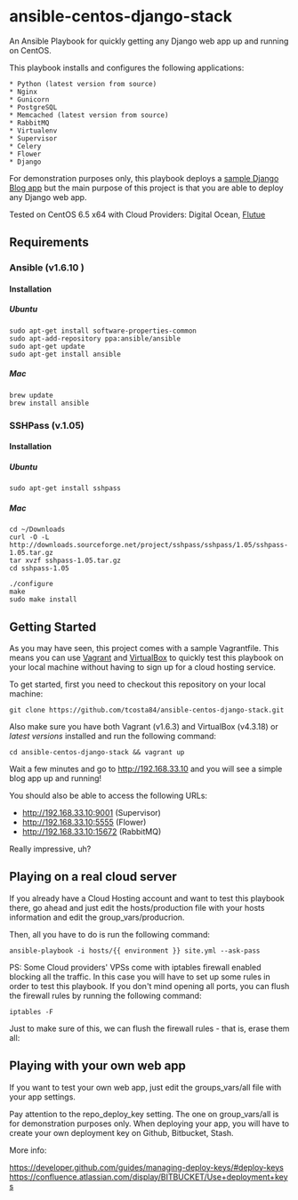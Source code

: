 # ansible-centos-django-stack

An Ansible Playbook for quickly getting any Django web app up and running on CentOS.

This playbook installs and configures the following applications:

    * Python (latest version from source)
    * Nginx
    * Gunicorn
    * PostgreSQL
    * Memcached (latest version from source)
    * RabbitMQ
    * Virtualenv
    * Supervisor
    * Celery
    * Flower
    * Django

For demonstration purposes only, this playbook deploys a <a href="https://github.com/tcosta84/ansible-blog" target="_blank">sample Django Blog app</a> but the main purpose of this project is that you are able to deploy any Django web app.

Tested on CentOS 6.5 x64 with Cloud Providers: Digital Ocean, <a href="https://flutue.com" target="_blank">Flutue</a>

## Requirements

### Ansible (v1.6.10 )

#### Installation

##### Ubuntu
    
    sudo apt-get install software-properties-common
    sudo apt-add-repository ppa:ansible/ansible
    sudo apt-get update
    sudo apt-get install ansible

##### Mac
    
    brew update
    brew install ansible

### SSHPass (v.1.05)

#### Installation

##### Ubuntu

    sudo apt-get install sshpass

##### Mac

    cd ~/Downloads
    curl -O -L http://downloads.sourceforge.net/project/sshpass/sshpass/1.05/sshpass-1.05.tar.gz
    tar xvzf sshpass-1.05.tar.gz
    cd sshpass-1.05

    ./configure
    make
    sudo make install

## Getting Started

As you may have seen, this project comes with a sample Vagrantfile. This means you can use <a href="https://www.vagrantup.com/downloads" target="_blank">Vagrant</a> and <a href="https://www.virtualbox.org/" target="_blank">VirtualBox</a> to
quickly test this playbook on your local machine without having to sign up for a cloud hosting service.

To get started, first you need to checkout this repository on your local machine:

    git clone https://github.com/tcosta84/ansible-centos-django-stack.git

Also make sure you have both Vagrant (v1.6.3) and VirtualBox (v4.3.18) or *latest versions* installed and run the following command:

    cd ansible-centos-django-stack && vagrant up

Wait a few minutes and go to http://192.168.33.10 and you will see a simple blog app up and running!

You should also be able to access the following URLs:

* http://192.168.33.10:9001 (Supervisor)
* http://192.168.33.10:5555 (Flower)
* http://192.168.33.10:15672 (RabbitMQ)

Really impressive, uh?

## Playing on a real cloud server

If you already have a Cloud Hosting account and want to test this playbook there, go ahead and just edit the hosts/production file with your hosts information and edit the group_vars/producrion.

Then, all you have to do is run the following command:

    ansible-playbook -i hosts/{{ environment }} site.yml --ask-pass
    
PS: Some Cloud providers' VPSs come with iptables firewall enabled blocking all the traffic. In this case you will have to set up some rules in order to test this playbook. If you don't mind opening all ports, you can flush the firewall rules by running the following command:

    iptables -F

Just to make sure of this, we can flush the firewall rules - that is, erase them all:

## Playing with your own web app

If you want to test your own web app, just edit the groups_vars/all file with your app settings.

Pay attention to the repo_deploy_key setting. The one on group_vars/all is for demonstration
purposes only. When deploying your app, you will have to create your own deployment key on Github, 
Bitbucket, Stash.

More info:

https://developer.github.com/guides/managing-deploy-keys/#deploy-keys
https://confluence.atlassian.com/display/BITBUCKET/Use+deployment+keys
